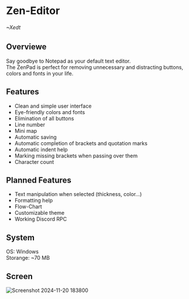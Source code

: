 # Zen-Editor
###### ~Xedt
## Overviewe
Say goodbye to Notepad as your default text editor. <br>
The ZenPad is perfect for removing unnecessary and distracting buttons, colors and fonts in your life. <br>

## Features
- Clean and simple user interface
- Eye-friendly colors and fonts
- Elimination of all buttons
- Line number
- Mini map
- Automatic saving
- Automatic completion of brackets and quotation marks
- Automatic indent help
- Marking missing brackets when passing over them
- Character count

## Planned Features
- Text manipulation when selected (thickness, color...)
- Formatting help
- Flow-Chart
- Customizable theme
- Working Discord RPC

## System
OS:         Windows <br>
Storange:   ~70 MB

## Screen
![Screenshot 2024-11-20 183800](https://github.com/user-attachments/assets/fd4c962d-4f98-42b4-bb3d-26af0ef5c2e5)

